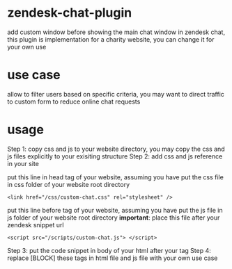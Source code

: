 # zendesk-chat-plugin
add custom window before showing the main chat window in zendesk chat, this plugin is implementation for a charity website, you can change it for your own use

# use case
allow to filter users based on specific criteria, you may want to direct traffic to custom form to reduce online chat requests

# usage
Step 1: copy css and js to your website directory, you may copy the css and js files explicitly to your exisiting structure
Step 2: add css and js reference in your site

put this line in head tag of your website, assuming you have put the css file in css folder of your website root directory
```
<link href="/css/custom-chat.css" rel="stylesheet" />
```

put this line before </body> tag of your website, assuming you have put the js file in js folder of your website root directory
**important**: place this file after your zendesk snippet url
```
<script src="/scripts/custom-chat.js"> </script>
```

Step 3: put the code snippet in body of your html after your </footer> tag
Step 4: replace [BLOCK] these tags in html file and js file with your own use case
